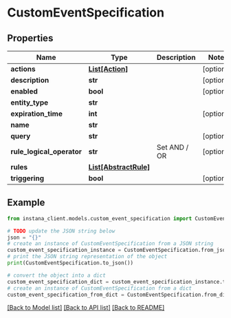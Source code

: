 # CustomEventSpecification


## Properties

Name | Type | Description | Notes
------------ | ------------- | ------------- | -------------
**actions** | [**List[Action]**](Action.md) |  | [optional] 
**description** | **str** |  | [optional] 
**enabled** | **bool** |  | [optional] 
**entity_type** | **str** |  | 
**expiration_time** | **int** |  | [optional] 
**name** | **str** |  | 
**query** | **str** |  | [optional] 
**rule_logical_operator** | **str** | Set AND / OR | [optional] 
**rules** | [**List[AbstractRule]**](AbstractRule.md) |  | 
**triggering** | **bool** |  | [optional] 

## Example

```python
from instana_client.models.custom_event_specification import CustomEventSpecification

# TODO update the JSON string below
json = "{}"
# create an instance of CustomEventSpecification from a JSON string
custom_event_specification_instance = CustomEventSpecification.from_json(json)
# print the JSON string representation of the object
print(CustomEventSpecification.to_json())

# convert the object into a dict
custom_event_specification_dict = custom_event_specification_instance.to_dict()
# create an instance of CustomEventSpecification from a dict
custom_event_specification_from_dict = CustomEventSpecification.from_dict(custom_event_specification_dict)
```
[[Back to Model list]](../README.md#documentation-for-models) [[Back to API list]](../README.md#documentation-for-api-endpoints) [[Back to README]](../README.md)


